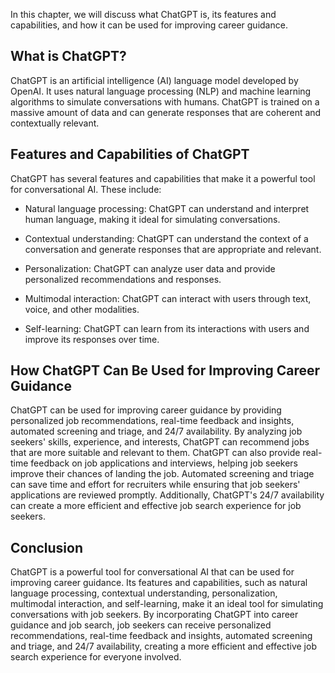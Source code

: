
In this chapter, we will discuss what ChatGPT is, its features and capabilities, and how it can be used for improving career guidance.

What is ChatGPT?
----------------

ChatGPT is an artificial intelligence (AI) language model developed by OpenAI. It uses natural language processing (NLP) and machine learning algorithms to simulate conversations with humans. ChatGPT is trained on a massive amount of data and can generate responses that are coherent and contextually relevant.

Features and Capabilities of ChatGPT
------------------------------------

ChatGPT has several features and capabilities that make it a powerful tool for conversational AI. These include:

* Natural language processing: ChatGPT can understand and interpret human language, making it ideal for simulating conversations.

* Contextual understanding: ChatGPT can understand the context of a conversation and generate responses that are appropriate and relevant.

* Personalization: ChatGPT can analyze user data and provide personalized recommendations and responses.

* Multimodal interaction: ChatGPT can interact with users through text, voice, and other modalities.

* Self-learning: ChatGPT can learn from its interactions with users and improve its responses over time.

How ChatGPT Can Be Used for Improving Career Guidance
-----------------------------------------------------

ChatGPT can be used for improving career guidance by providing personalized job recommendations, real-time feedback and insights, automated screening and triage, and 24/7 availability. By analyzing job seekers' skills, experience, and interests, ChatGPT can recommend jobs that are more suitable and relevant to them. ChatGPT can also provide real-time feedback on job applications and interviews, helping job seekers improve their chances of landing the job. Automated screening and triage can save time and effort for recruiters while ensuring that job seekers' applications are reviewed promptly. Additionally, ChatGPT's 24/7 availability can create a more efficient and effective job search experience for job seekers.

Conclusion
----------

ChatGPT is a powerful tool for conversational AI that can be used for improving career guidance. Its features and capabilities, such as natural language processing, contextual understanding, personalization, multimodal interaction, and self-learning, make it an ideal tool for simulating conversations with job seekers. By incorporating ChatGPT into career guidance and job search, job seekers can receive personalized recommendations, real-time feedback and insights, automated screening and triage, and 24/7 availability, creating a more efficient and effective job search experience for everyone involved.
